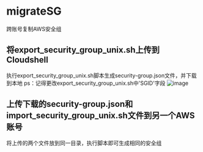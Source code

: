 # migrateSG
跨账号复制AWS安全组
## 将export_security_group_unix.sh上传到Cloudshell
执行export_security_group_unix.sh脚本生成security-group.json文件，并下载到本地
ps：记得更改export_security_group_unix.sh中'SGID'字段
![image](https://github.com/user-attachments/assets/b1914b13-4885-4c79-bd73-4e667ce8a3de)

## 上传下载的security-group.json和import_security_group_unix.sh文件到另一个AWS账号
将上传的两个文件放到同一目录，执行脚本即可生成相同的安全组
